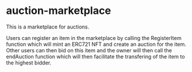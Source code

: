 # auction-marketplace
This is a marketplace for auctions.
 
Users can register an item in the marketplace by calling the RegisterItem function which will mint an ERC721 NFT and create an auction for the item. Other users can then bid on this item and the owner will then call the endAuction function which will then facilitate the transfering of the item to the highest bidder.
